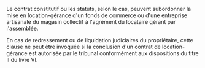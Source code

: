 Le contrat constitutif ou les statuts, selon le cas, peuvent subordonner la mise en location-gérance d'un fonds de commerce ou d'une entreprise artisanale du magasin collectif à l'agrément du locataire gérant par l'assemblée.

En cas de redressement ou de liquidation judiciaires du propriétaire, cette clause ne peut être invoquée si la conclusion d'un contrat de location-gérance est autorisée par le tribunal conformément aux dispositions du titre II du livre VI.
